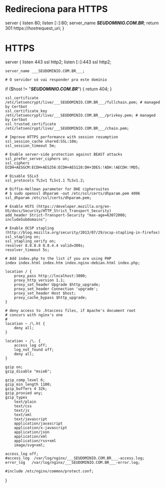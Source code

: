 # Redireciona para HTTPS
server {
	listen 80;
	listen [::]:80;
  server_name ___SEUDOMINIO.COM.BR___;
  return 301 https://$host$request_uri;
}

# HTTPS
server {
	listen 443 ssl http2;
	listen [::]:443 ssl http2;

	server_name ___SEUDOMINIO.COM.BR___;

	# O servidor só vai responder pra este domínio
  if ($host != "___SEUDOMINIO.COM.BR___") {
    return 404;
  }
	
	ssl_certificate /etc/letsencrypt/live/___SEUDOMINIO.COM.BR___/fullchain.pem; # managed by Certbot
	ssl_certificate_key /etc/letsencrypt/live/___SEUDOMINIO.COM.BR___/privkey.pem; # managed by Certbot
	ssl_trusted_certificate /etc/letsencrypt/live/___SEUDOMINIO.COM.BR___/chain.pem;

	# Improve HTTPS performance with session resumption
	ssl_session_cache shared:SSL:10m;
	ssl_session_timeout 5m;

	# Enable server-side protection against BEAST attacks
	ssl_prefer_server_ciphers on;
	ssl_ciphers ECDH+AESGCM:ECDH+AES256:ECDH+AES128:DH+3DES:!ADH:!AECDH:!MD5;

	# Disable SSLv3
	ssl_protocols TLSv1 TLSv1.1 TLSv1.2;

	# Diffie-Hellman parameter for DHE ciphersuites
	# $ sudo openssl dhparam -out /etc/ssl/certs/dhparam.pem 4096
	ssl_dhparam /etc/ssl/certs/dhparam.pem;

	# Enable HSTS (https://developer.mozilla.org/en-US/docs/Security/HTTP_Strict_Transport_Security)
	add_header Strict-Transport-Security "max-age=63072000; includeSubdomains";

	# Enable OCSP stapling (http://blog.mozilla.org/security/2013/07/29/ocsp-stapling-in-firefox)
	ssl_stapling on;
	ssl_stapling_verify on;
	resolver 8.8.8.8 8.8.4.4 valid=300s;
	resolver_timeout 5s;

	# Add index.php to the list if you are using PHP
	index index.html index.htm index.nginx-debian.html index.php;
  
	location / {
		proxy_pass http://localhost:3000;
		proxy_http_version 1.1;
		proxy_set_header Upgrade $http_upgrade;
		proxy_set_header Connection 'upgrade';
		proxy_set_header Host $host;
		proxy_cache_bypass $http_upgrade;
	}

	# deny access to .htaccess files, if Apache's document root
	# concurs with nginx's one
	#
	location ~ /\.ht {
		deny all;
	}

	location ~ /\. {
		access_log off;
		log_not_found off;
		deny all;
	}

	gzip on;
	gzip_disable "msie6";

	gzip_comp_level 6;
	gzip_min_length 1100;
	gzip_buffers 4 32k;
	gzip_proxied any;
	gzip_types
		text/plain
		text/css
		text/js
		text/xml
		text/javascript
		application/javascript
		application/x-javascript
		application/json
		application/xml
		application/rss+xml
		image/svg+xml;

	access_log off;
	#access_log  /var/log/nginx/___SEUDOMINIO.COM.BR___-access.log;
	error_log   /var/log/nginx/___SEUDOMINIO.COM.BR___-error.log;

	#include /etc/nginx/common/protect.conf;
}
